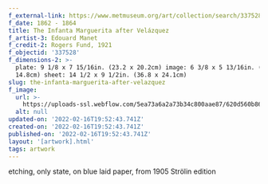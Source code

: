 ```yaml
---
f_external-link: https://www.metmuseum.org/art/collection/search/337528
f_date: 1862 - 1864
title: The Infanta Marguerita after Velázquez
f_artist-3: Edouard Manet
f_credit-2: Rogers Fund, 1921
f_objectid: '337528'
f_dimensions-2: >-
  plate: 9 1/8 x 7 15/16in. (23.2 x 20.2cm) image: 6 3/8 x 5 13/16in. (16.2 x
  14.8cm) sheet: 14 1/2 x 9 1/2in. (36.8 x 24.1cm)
slug: the-infanta-marguerita-after-velazquez
f_image:
  url: >-
    https://uploads-ssl.webflow.com/5ea73a6a2a73b34c800aae87/620d560b8628f8272726baaa_DP820766.jpeg
  alt: null
updated-on: '2022-02-16T19:52:43.741Z'
created-on: '2022-02-16T19:52:43.741Z'
published-on: '2022-02-16T19:52:43.741Z'
layout: '[artwork].html'
tags: artwork
---
```


etching, only state, on blue laid paper, from 1905 Strölin edition
